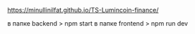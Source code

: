 https://minullinilfat.github.io/TS-Lumincoin-finance/

в папке backend > npm start
в папке frontend > npm run dev
